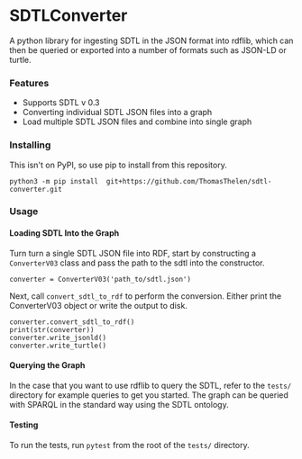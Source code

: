 # SDTLConverter

A python library for ingesting SDTL in the JSON format into rdflib,
which can then be queried or exported into a number of formats such as
JSON-LD or turtle.

### Features

- Supports SDTL v 0.3
- Converting individual SDTL JSON files into a graph
- Load multiple SDTL JSON files and combine into single graph

### Installing

This isn't on PyPI, so use pip to install from this repository. 
 
`python3 -m pip install 
git+https://github.com/ThomasThelen/sdtl-converter.git`
 

### Usage


#### Loading SDTL Into the Graph

Turn turn a single SDTL JSON file into RDF, start by constructing a
`ConverterV03` class and pass the path to the sdtl into the constructor.
 
```
converter = ConverterV03('path_to/sdtl.json')
```

Next, call `convert_sdtl_to_rdf` to perform the conversion. Either print
the ConverterV03 object or write the output to disk.
```
converter.convert_sdtl_to_rdf()
print(str(converter))
converter.write_jsonld()
converter.write_turtle()
```

#### Querying the Graph

In the case that you want to use rdflib to query the SDTL, refer to the
`tests/` directory for example queries to get you started. The graph can
be queried with SPARQL in the standard way using the SDTL ontology.

#### Testing

To run the tests, run `pytest` from the root of the `tests/` directory.